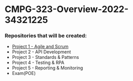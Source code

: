 # CMPG-323-Overview-2022-34321225

### Repositories that will be created:
- <a href ="https://github.com/Sydney1v1/CMPG-323-Overview-2022-34321225/" target  = "_blank">Project 1 - Agile and Scrum</a>
- Project 2 - API Development
- Project 3 - Standards & Patterns
- Project 4 - Testing & RPA
- Project 5 - Reporting & Monitoring
- Exam(POE)
